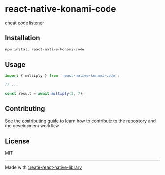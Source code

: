 # react-native-konami-code

cheat code listener

## Installation

```sh
npm install react-native-konami-code
```

## Usage

```js
import { multiply } from 'react-native-konami-code';

// ...

const result = await multiply(3, 7);
```

## Contributing

See the [contributing guide](CONTRIBUTING.md) to learn how to contribute to the repository and the development workflow.

## License

MIT

---

Made with [create-react-native-library](https://github.com/callstack/react-native-builder-bob)
